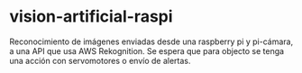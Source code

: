 # vision-artificial-raspi
Reconocimiento de imágenes enviadas desde una raspberry pi y pi-cámara, a una API que usa AWS Rekognition. Se espera que para objecto se tenga una acción con servomotores o envío de alertas.
